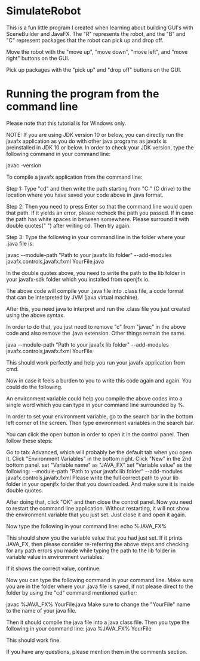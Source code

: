 # SimulateRobot
This is a fun little program I created when learning about building GUI's with SceneBuilder and JavaFX. The "R" represents the robot, and the "B" and "C" represent packages that the robot can pick up and drop off.

Move the robot with the "move up", "move down", "move left", and "move right" buttons on the GUI.

Pick up packages with the "pick up" and "drop off" buttons on the GUI.

# Running the program from the command line
Please note that this tutorial is for Windows only.

NOTE: If you are using JDK version 10 or below, you can directly run the javafx application as you do with other java programs as javafx is preinstalled in JDK 10 or below. In order to check your JDK version, type the following command in your command line:

javac -version

To compile a javafx application from the command line:

Step 1: Type "cd" and then write the path starting from "C:" (C drive) to the location where you have saved your code above in .java format.

Step 2: Then you need to press Enter so that the command line would open that path. If it yields an error, please recheck the path you passed. If in case the path has white spaces in between somewhere. Please surround it with double quotes(" ") after writing cd. Then try again.

Step 3: Type the following in your command line in the folder where your .java file is:

javac --module-path "Path to your javafx lib folder" --add-modules javafx.controls,javafx.fxml YourFile.java

In the double quotes above, you need to write the path to the lib folder in your javafx-sdk folder which you installed from openjfx.io.

The above code will compile your .java file into .class file, a code format that can be interpreted by JVM (java virtual machine). 

After this, you need java to interpret and run the .class file you just created using the above syntax.

In order to do that, you just need to remove "c" from "javac" in the above code and also remove the .java extension. Other things remain the same.

java --module-path "Path to your javafx lib folder" --add-modules javafx.controls,javafx.fxml YourFile

This should work perfectly and help you run your javafx application from cmd.

Now in case it feels a burden to you to write this code again and again. You could do the following.

An environment variable could help you compile the above codes into a single word which you can type in your command line surrounded by %.

In order to set your environment variable, go to the search bar in the bottom left corner of the screen. Then type environment variables in the search bar.

You can click the open button in order to open it in the control panel. Then follow these steps:

Go to tab: Advanced, which will probably be the default tab when you open it.
Click "Environment Variables" in the bottom right.
Click "New" in the 2nd bottom panel.
set "Variable name" as "JAVA_FX"
set "Variable value" as the following:
--module-path "Path to your javafx lib folder" --add-modules javafx.controls,javafx.fxml Please write the full correct path to your lib folder in your openjfx folder that you downloaded. And make sure it is inside double quotes.

After doing that, click "OK" and then close the control panel. Now you need to restart the command line application. Without restarting, it will not show the environment variable that you just set. Just close it and open it again.

Now type the following in your command line: echo %JAVA_FX%

This should show you the variable value that you had just set. If it prints JAVA_FX, then please consider re-referring the above steps and checking for any path errors you made while typing the path to the lib folder in variable value in environment variables.

If it shows the correct value, continue:

Now you can type the following command in your command line. Make sure you are in the folder where your .java file is saved, if not please direct to the folder by using the "cd" command mentioned earlier:

javac %JAVA_FX% YourFile.java Make sure to change the "YourFile" name to the name of your java file.

Then it should compile the java file into a java class file. Then you type the following in your command line: java %JAVA_FX% YourFile

This should work fine.

If you have any questions, please mention them in the comments section.
